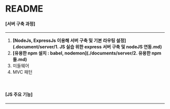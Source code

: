 # README

#### [서버 구축 과정]

----

1. **[NodeJs, ExpressJs 이용해 서버 구축 및 기본 라우팅 설정](.document/server/1. JS 실습 위한 express 서버 구축 및 nodeJS 연동.md)**
2. **[유용한 npm 설치 : babel, nodemon](./documents/server/2. 유용한 npm들.md)**
3. 미들웨어
4. MVC 패턴

<br>

#### [JS 주요 기능]

----

